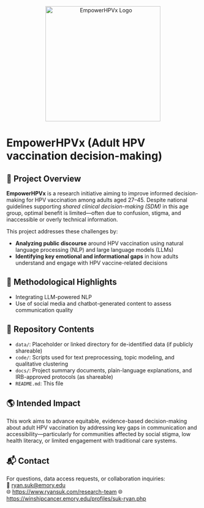 <p align="center">
  <img src="https://github.service.emory.edu/Suk-Lab/EmpowerHPVx/assets/883/fcb4af51-9cf7-4345-ba98-0e5a01aed371" width="300" alt="EmpowerHPVx Logo"/>
</p>


# EmpowerHPVx (Adult HPV vaccination decision-making)

## 📍 Project Overview

**EmpowerHPVx** is a research initiative aiming to improve informed decision-making for HPV vaccination among adults aged 27–45. Despite national guidelines supporting *shared clinical decision-making (SDM)* in this age group, optimal benefit is limited—often due to confusion, stigma, and inaccessible or overly technical information.

This project addresses these challenges by:
- **Analyzing public discourse** around HPV vaccination using natural language processing (NLP) and large language models (LLMs)
- **Identifying key emotional and informational gaps** in how adults understand and engage with HPV vaccine-related decisions

## 🧠 Methodological Highlights

- Integrating LLM-powered NLP
- Use of social media and chatbot-generated content to assess communication quality

## 📁 Repository Contents

- `data/`: Placeholder or linked directory for de-identified data (if publicly shareable)
- `code/`: Scripts used for text preprocessing, topic modeling, and qualitative clustering
- `docs/`: Project summary documents, plain-language explanations, and IRB-approved protocols (as shareable)
- `README.md`: This file

## 🌎 Intended Impact

This work aims to advance equitable, evidence-based decision-making about adult HPV vaccination by addressing key gaps in communication and accessibility—particularly for communities affected by social stigma, low health literacy, or limited engagement with traditional care systems.

## 📬 Contact

For questions, data access requests, or collaboration inquiries:  
📧 ryan.suk@emory.edu  
🌐 https://www.ryansuk.com/research-team
🌐 https://winshipcancer.emory.edu/profiles/suk-ryan.php

